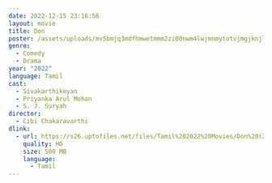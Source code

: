 ```yaml
---
date: 2022-12-15 23:16:58
layout: movie
title: Don
poster: /assets/uploads/mv5bmjq3mdfhmwetmmm2zi00nwm4lwjmnmytotvjmgjknjljyta1xkeyxkfqcgdeqxvymteznzg0mjkx._v1_.jpg
genre:
  - Comedy
  - Drama
year: "2022"
language: Tamil
cast:
  - Sivakarthikeyan
  - Priyanka Arul Mohan
  - S. J. Suryah
director:
  - Cibi Chakaravarthi
dlink:
  - url: https://s26.uptofiles.net/files/Tamil%202022%20Movies/Don%20(2022)/Don%20(Original)/Don%20(640x360)/Don%202022%20HD.mp4
    quality: HD
    size: 500 MB
    language:
      - Tamil
---
```

